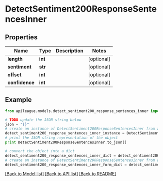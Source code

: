 # DetectSentiment200ResponseSentencesInner


## Properties

Name | Type | Description | Notes
------------ | ------------- | ------------- | -------------
**length** | **int** |  | [optional] 
**sentiment** | **str** |  | [optional] 
**offset** | **int** |  | [optional] 
**confidence** | **int** |  | [optional] 

## Example

```python
from apileague.models.detect_sentiment200_response_sentences_inner import DetectSentiment200ResponseSentencesInner

# TODO update the JSON string below
json = "{}"
# create an instance of DetectSentiment200ResponseSentencesInner from a JSON string
detect_sentiment200_response_sentences_inner_instance = DetectSentiment200ResponseSentencesInner.from_json(json)
# print the JSON string representation of the object
print DetectSentiment200ResponseSentencesInner.to_json()

# convert the object into a dict
detect_sentiment200_response_sentences_inner_dict = detect_sentiment200_response_sentences_inner_instance.to_dict()
# create an instance of DetectSentiment200ResponseSentencesInner from a dict
detect_sentiment200_response_sentences_inner_form_dict = detect_sentiment200_response_sentences_inner.from_dict(detect_sentiment200_response_sentences_inner_dict)
```
[[Back to Model list]](../README.md#documentation-for-models) [[Back to API list]](../README.md#documentation-for-api-endpoints) [[Back to README]](../README.md)


